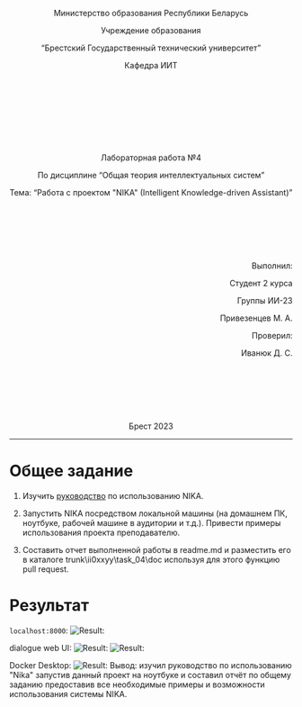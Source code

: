 <p align="center"> Министерство образования Республики Беларусь</p>
<p align="center">Учреждение образования</p>
<p align="center">“Брестский Государственный технический университет”</p>
<p align="center">Кафедра ИИТ</p>
<br><br><br><br><br><br><br>
<p align="center">Лабораторная работа №4</p>
<p align="center">По дисциплине “Общая теория интеллектуальных систем”</p>
<p align="center">Тема: “Работа с проектом "NIKA" (Intelligent Knowledge-driven Assistant)”</p>
<br><br><br><br><br>
<p align="right">Выполнил:</p>
<p align="right">Студент 2 курса</p>
<p align="right">Группы ИИ-23</p>
<p align="right">Привезенцев М. А.</p>
<p align="right">Проверил:</p>
<p align="right">Иванюк Д. С.</p>
<br><br><br><br><br>
<p align="center">Брест 2023</p>

---

# Общее задание #
1. Изучить [руководство](https://github.com/ostis-apps/nika) по использованию NIKA.

2. Запустить NIKA посредством локальной машины (на домашнем ПК, ноутбуке, рабочей машине в аудитории и т.д.). Привести примеры использования проекта преподавателю.

3. Составить отчет выполненной работы в readme.md и разместить его в каталоге trunk\ii0xxyy\task_04\doc используя для этого функцию pull request.

# Результат #

```localhost:8000```:
![Result:](1.png)


dialogue web UI:
![Result:](2.png)
![Result:](3.png)


Docker Desktop:
![Result:](4.png)
Вывод: изучил руководство по использованию "Nika" запустив данный проект на ноутбуке и составил отчёт по общему заданию предоставив все необходимые примеры и возможности использования системы NIKA.
